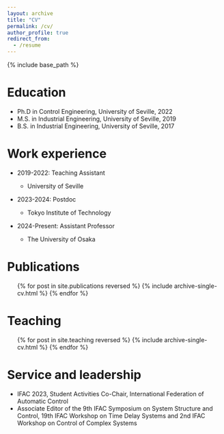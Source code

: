 ```yaml
---
layout: archive
title: "CV"
permalink: /cv/
author_profile: true
redirect_from:
  - /resume
---
```


{% include base_path %}

Education
======
* Ph.D in Control Engineering, University of Seville, 2022
* M.S. in Industrial Engineering, University of Seville, 2019
* B.S. in Industrial Engineering, University of Seville, 2017

Work experience
======
* 2019-2022: Teaching Assistant
  * University of Seville

* 2023-2024: Postdoc
  * Tokyo Institute of Technology

* 2024-Present: Assistant Professor
  * The University of Osaka

Publications
======
  <ul>{% for post in site.publications reversed %}
    {% include archive-single-cv.html %}
  {% endfor %}</ul>
  
Teaching
======
  <ul>{% for post in site.teaching reversed %}
    {% include archive-single-cv.html %}
  {% endfor %}</ul>
  
Service and leadership
======
* IFAC 2023, Student Activities Co-Chair, International Federation of Automatic Control
* Associate Editor of the 9th IFAC Symposium on System Structure and Control, 19th IFAC Workshop on Time Delay Systems and 2nd IFAC Workshop on Control of Complex Systems
